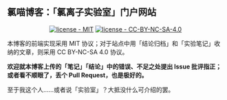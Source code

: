 ## 氯喵博客：「氯离子实验室」门户网站

<p align="center">
    <a href="https://github.com/ChlorideP/blogs/tree/main/LICENSE-MIT"><img src="https://img.shields.io/badge/license-MIT-blue" alt="license - MIT"></a>
    <a href="https://github.com/ChlorideP/blogs/tree/main/LICENSE-CC"><img src="https://img.shields.io/badge/license-CC--BY--NC--SA--4.0-lightgrey" alt="license - CC-BY-NC-SA-4.0"></a>
</p>

本博客的前端实现采用 MIT 协议；对于站点中用「结论归档」和「实验笔记」收纳的文章，则采用 CC BY-NC-SA 4.0 协议。

**欢迎就本博客上传的「笔记」「结论」中的错误、不足之处提出 Issue 批评指正；或者看不顺眼了，丢个 Pull Request，也是极好的。**

至于我这个人……或者说「实验室」？大抵没什么可介绍的罢。
